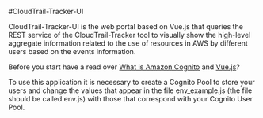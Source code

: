 #CloudTrail-Tracker-UI 

CloudTrail-Tracker-UI is the web portal based on Vue.js that queries the REST service of the CloudTrail-Tracker tool to visually show the high-level aggregate information related to the use of resources in AWS by different users based on the events information.


Before you start have a read over [What is Amazon Cognito](http://docs.aws.amazon.com/cognito/latest/developerguide/what-is-amazon-cognito.html) and [Vue.js](https://vuejs.org/)?

To use this application it is necessary to create a Cognito Pool to store your users and change the values that appear in the file env_example.js (the file should be called env.js) with those that correspond with your Cognito User Pool.